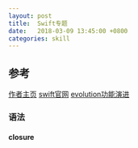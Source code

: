 ```yaml
---
layout: post
title:  Swift专题
date:   2018-03-09 13:45:00 +0800
categories: skill
---
```

## 参考
[作者主页](http://www.nondot.org/sabre/)
[swift官网](https://swift.org)
[evolution功能演进](https://github.com/apple/swift-evolution)

### 语法


#### closure
